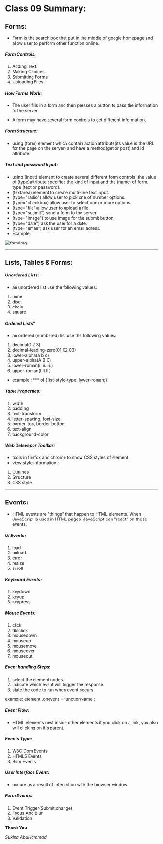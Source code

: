 # Class 09 Summary:

## Forms:
* Form is the search box that put in the middle of google homepage and allow user to perform other function online.
##### Form Controls:
1. Adding Text.
2. Making Choices
3. Submitting Forms
4. Uploading Files

##### How Forms Work:
* The user fills in a form and then presses a button to pass the information to the server.

* A form may have several form controls to get different information.

##### Form Structure:
* using (form) element which contain action attribute(its value is the URL for the page on the server) and have a method(get or post) and id attribute.

##### Text and password Input:
* using (input) element to create several different form controls .the value of (type)attribute specifies the kind of input.and the (name) of form.
type (text or password).
* (textarea) element to create multi-line text input.
* (type="radio") allow user to pick one of number options.
* (type="checkbox) allow user to select one or more options.
* (type="file")allow user to upload a file.
* (type="submit") send a form to the server.
* (type="image") to use image for the submit button.
* (type="date") ask the user for a date.
* (type="email") ask user for an email adress.
* Example:

![formImg](https://www.slashcoding.com/wp-content/uploads/2013/09/HTML-Code.png).

***********************************************
## Lists, Tables & Forms:

##### Unordered Lists:
* an unordered list  use the following values:
1. none
2. disc
3. circle
4. square

##### Ordered Lists"
* an ordered (numbered) list use the following values:
1. decimal(1 2 3)
2. decimal-leading-zero(01 02 03)
3. lower-alpha(a b c)
4. upper-alpha(A B C)
5. lower-roman(i. ii. iii.)
6. upper-roman(I II III)
* example : 
*** ol {
    list-style-type: lower-roman;}

##### Table Properties:
1. width
2. padding
3. text-transform
4. letter-spacing, font-size
5. border-top, border-bottom
6. text-align
7. background-color

##### Web Delevepor Toolbar:
* tools in firefox and chrome to show CSS styles of element.
* view style information :
1. Outlines
2. Structure
3. CSS style
************************************************************************************************
## Events:

* HTML events are "things" that happen to HTML elements. When JavaScript is used in HTML pages, JavaScript can "react" on these events.

##### Ul Events:
1. load
2. unload
3. error
4. resize
5. scroll

##### Keyboard Events:
1. keydown
2. keyup
3. keypress

##### Mouse Events:
1. click
2. dblclick
3. mousedown
4. mouseup
5. mousemove
6. mouseover
7. mouseout

##### Event handling Steps:
1. select the element nodes.
2. indicate which event will trigger the response.
3. state the code to run when event occurs.

example:
element .onevent =  functionName ;

##### Event Flow:
* HTML elements nest inside other elements.if you click on a link, you also will clicking on it's parent.

##### Events Type:
1. W3C Dom Events
2. HTML5 Events
3. Bom Events

##### User Interface Event:
* occure as a result of interaction with the browser window.

##### Form Events:
1. Event Trigger(Submit,change)
2. Focus And Blur
3. Validation

**Thank You**

*Sukina AbuHammad*





